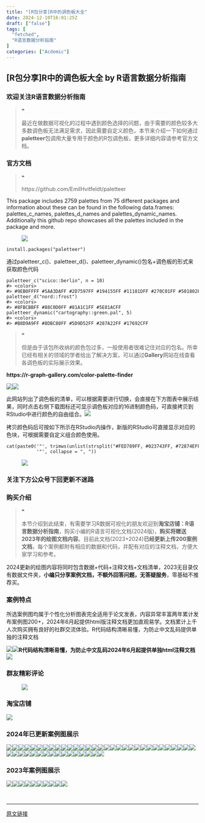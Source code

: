 ```yaml
---
title: "[R包分享]R中的调色板大全"
date: 2024-12-10T16:01:25Z
draft: ["false"]
tags: [
  "fetched",
  "R语言数据分析指南"
]
categories: ["Acdemic"]
---
```

[R包分享]R中的调色板大全 by R语言数据分析指南
------
<div><section data-tool="mdnice编辑器" data-website="https://www.mdnice.com"><h3 data-tool="mdnice编辑器"><span></span><span>欢迎关注R语言数据分析指南</span><span></span></h3><blockquote data-tool="mdnice编辑器"><span>❝</span><p>最近在做数据可视化的过程中遇到颜色选择的问题，由于需要的颜色较多大多数调色板无法满足需求，因此需要自定义颜色，本节来介绍一下如何通过<strong>paletteer</strong>包调用大量专用于颜色的R包调色板，更多详细内容请参考官方文档。</p></blockquote><h3 data-tool="mdnice编辑器"><span></span><span>官方文档</span><span></span></h3><blockquote data-tool="mdnice编辑器"><span>❝</span><p>https://github.com/EmilHvitfeldt/paletteer</p></blockquote><p data-tool="mdnice编辑器">This package includes 2759 palettes from 75 different packages and information about these can be found in the following data.frames: palettes_c_names, palettes_d_names and palettes_dynamic_names. Additionally this github repo showcases all the palettes included in the package and more.</p><figure data-tool="mdnice编辑器"><img data-imgfileid="100038739" data-ratio="0.7407407407407407" data-src="https://mmbiz.qpic.cn/mmbiz_png/EibnicgwScTAbjCu1X0JFlJqZ5djUHxckQzccbr7kQrwYGGVSe2aygsegwzxoh1AFlbjPSH5xaQEUajReMWV3dCQ/640?wx_fmt=png&amp;from=appmsg" data-type="png" data-w="1080" src="https://mmbiz.qpic.cn/mmbiz_png/EibnicgwScTAbjCu1X0JFlJqZ5djUHxckQzccbr7kQrwYGGVSe2aygsegwzxoh1AFlbjPSH5xaQEUajReMWV3dCQ/640?wx_fmt=png&amp;from=appmsg"></figure><pre data-tool="mdnice编辑器"><span></span><code>install.packages(<span>"paletteer"</span>)<br></code></pre><p data-tool="mdnice编辑器">通过paletteer_c()、paletteer_d()、paletteer_dynamic()包名+调色板的形式来获取颜色代码</p><pre data-tool="mdnice编辑器"><span></span><code>paletteer_c(<span>"scico::berlin"</span>, n = <span>10</span>)<br><span>#&gt; &lt;colors&gt;</span><br><span>#&gt; #9EB0FFFF #5AA3DAFF #2D7597FF #194155FF #11181DFF #270C01FF #501802FF #8A3F2AFF #C37469FF #FFACACFF</span><br>paletteer_d(<span>"nord::frost"</span>)<br><span>#&gt; &lt;colors&gt;</span><br><span>#&gt; #8FBCBBFF #88C0D0FF #81A1C1FF #5E81ACFF</span><br>paletteer_dynamic(<span>"cartography::green.pal"</span>, <span>5</span>)<br><span>#&gt; &lt;colors&gt;</span><br><span>#&gt; #B8D9A9FF #8DBC80FF #5D9D52FF #287A22FF #17692CFF</span><br></code></pre><blockquote data-tool="mdnice编辑器"><span>❝</span><p>但是由于该包所收纳的颜色包过多，一般使用者很难记住对应的包名。所幸已经有相关的领域的学者给出了解决方案，可以通过<strong>Gallery</strong>网站在线查看各调色板的实际展示效果。</p></blockquote><p data-tool="mdnice编辑器"><strong>https://r-graph-gallery.com/color-palette-finder</strong></p><p data-tool="mdnice编辑器"><img data-imgfileid="100038742" data-ratio="0.6666666666666666" data-src="https://mmbiz.qpic.cn/mmbiz_png/EibnicgwScTAbjCu1X0JFlJqZ5djUHxckQE3tKmIgibQcS3aFPMGMKXVa4aCIT1fIibtE9hzZZm9uJDE9ibJgy746tw/640?wx_fmt=png&amp;from=appmsg" data-type="png" data-w="1080" src="https://mmbiz.qpic.cn/mmbiz_png/EibnicgwScTAbjCu1X0JFlJqZ5djUHxckQE3tKmIgibQcS3aFPMGMKXVa4aCIT1fIibtE9hzZZm9uJDE9ibJgy746tw/640?wx_fmt=png&amp;from=appmsg"><img data-imgfileid="100038740" data-ratio="0.5564814814814815" data-src="https://mmbiz.qpic.cn/mmbiz_png/EibnicgwScTAbjCu1X0JFlJqZ5djUHxckQibv4ibW2UDWWbrdcaVgjnzd9zEHXrS5agcHAzFbvhYlauwicYQb1Fsibow/640?wx_fmt=png&amp;from=appmsg" data-type="png" data-w="1080" src="https://mmbiz.qpic.cn/mmbiz_png/EibnicgwScTAbjCu1X0JFlJqZ5djUHxckQibv4ibW2UDWWbrdcaVgjnzd9zEHXrS5agcHAzFbvhYlauwicYQb1Fsibow/640?wx_fmt=png&amp;from=appmsg"></p><p data-tool="mdnice编辑器">此网站列出了调色板的清单，可以根据需要进行切换，会直接在下方图表中展示结果，同时点击右侧下载图标还可显示调色板对应的16进制颜色码，可直接拷贝到RStudio中进行颜色的自由组合。<img data-imgfileid="100038741" data-ratio="0.6064814814814815" data-src="https://mmbiz.qpic.cn/mmbiz_png/EibnicgwScTAbjCu1X0JFlJqZ5djUHxckQw4gf8uy95IfWOibAHu6nhibtII43Q3au1SBpTykfDVIeL4gbzxoQ0LEg/640?wx_fmt=png&amp;from=appmsg" data-type="png" data-w="1080" src="https://mmbiz.qpic.cn/mmbiz_png/EibnicgwScTAbjCu1X0JFlJqZ5djUHxckQw4gf8uy95IfWOibAHu6nhibtII43Q3au1SBpTykfDVIeL4gbzxoQ0LEg/640?wx_fmt=png&amp;from=appmsg"></p><p data-tool="mdnice编辑器">拷贝颜色码后可按如下所示在RStudio内操作，新版的RStudio可直接显示对应的色块，可根据需要自定义组合颜色使用。</p><pre data-tool="mdnice编辑器"><span></span><code>cat(paste0(<span>'"'</span>, trimws(unlist(strsplit(<span>"#FED789FF, #023743FF, #72874EFF, #476F84FF, #A4BED5FF, #453947FF"</span>, <span>","</span>))),<br>           <span>'"'</span>, collapse = <span>", "</span>))<br></code></pre><figure data-tool="mdnice编辑器"><img data-imgfileid="100038738" data-ratio="0.15462962962962962" data-src="https://mmbiz.qpic.cn/mmbiz_png/EibnicgwScTAbjCu1X0JFlJqZ5djUHxckQAsmdtFeibL44H33Vex6EQ8SPVibnBZHkhKEydA7ryT7o15lvB7f9Sg5g/640?wx_fmt=png&amp;from=appmsg" data-type="png" data-w="1080" src="https://mmbiz.qpic.cn/mmbiz_png/EibnicgwScTAbjCu1X0JFlJqZ5djUHxckQAsmdtFeibL44H33Vex6EQ8SPVibnBZHkhKEydA7ryT7o15lvB7f9Sg5g/640?wx_fmt=png&amp;from=appmsg"></figure><h3 data-tool="mdnice编辑器"><span></span><span>关注下方公众号下回更新不迷路</span><span></span></h3><section><mp-common-profile data-pluginname="mpprofile" data-id="Mzg3MzQzNTYzMw==" data-headimg="http://mmbiz.qpic.cn/mmbiz_png/EibnicgwScTAZF0rpeZII9Ltl26VbVagriczTria1fib3XgjwwHEHFjPzkmGpqWDVVHBSzhENictUM2iavAKiaM5lc9USw/0?wx_fmt=png" data-nickname="R语言数据分析指南" data-alias="YanJANtwo" data-signature="R语言重症爱好者，喜欢绘制各种精美的图表，喜欢的小伙伴可以关注我，跟我一起学习" data-from="0" data-is_biz_ban="0" data-service_type="1"></mp-common-profile></section><h3 data-tool="mdnice编辑器"><span></span><span>购买介绍</span><span></span></h3><blockquote data-tool="mdnice编辑器"><span>❝</span><p>本节介绍到此结束，有需要学习R数据可视化的朋友欢迎到<strong>淘宝店铺：R语言数据分析指南</strong>，购买小编的R语言可视化文档(2024版)，<strong>购买将赠送2023年的绘图文档内容</strong>。目前此文档(2023+2024)<strong>已经更新上传200案例文档</strong>，每个案例都附有相应的数据和代码，并配有对应的注释文档，方便大家学习和参考。</p></blockquote><p data-tool="mdnice编辑器">2024更新的绘图内容将同时包含数据+代码+注释文档+文档清单，2023无目录仅有数据文件夹，<strong>小编只分享案例文档，不额外回答问题，无答疑服务</strong>，零基础不推荐买。</p><h3 data-tool="mdnice编辑器"><span></span><span>案例特点</span><span></span></h3><p data-tool="mdnice编辑器">所选案例图均属于个性化分析图表完全适用于论文发表，内容异常丰富两年累计发布案例图200+，2024年6月起提供html版注释文档更加直观易学。文档累计上千人次购买拥有良好的社群交流体验。R代码结构清晰易懂，为防止中文乱码提供单独的注释文档</p><p data-tool="mdnice编辑器"><img data-imgfileid="100038748" data-ratio="0.49537037037037035" data-src="https://mmbiz.qpic.cn/mmbiz_png/EibnicgwScTAbjCu1X0JFlJqZ5djUHxckQm38JtJyicnAGn1Kjic4nhDomv4Hib7yOQEp7gEJQwJvJFZ9wMtnbU1vag/640?wx_fmt=png&amp;from=appmsg" data-type="png" data-w="1080" src="https://mmbiz.qpic.cn/mmbiz_png/EibnicgwScTAbjCu1X0JFlJqZ5djUHxckQm38JtJyicnAGn1Kjic4nhDomv4Hib7yOQEp7gEJQwJvJFZ9wMtnbU1vag/640?wx_fmt=png&amp;from=appmsg"><img data-imgfileid="100038747" data-ratio="0.675" data-src="https://mmbiz.qpic.cn/mmbiz_png/EibnicgwScTAbjCu1X0JFlJqZ5djUHxckQEHOgBptqlMAF51eeUIZ7yyE2cLxXXNCQNGb9ViaQkGFhuAlhXania7TQ/640?wx_fmt=png&amp;from=appmsg" data-type="png" data-w="1080" src="https://mmbiz.qpic.cn/mmbiz_png/EibnicgwScTAbjCu1X0JFlJqZ5djUHxckQEHOgBptqlMAF51eeUIZ7yyE2cLxXXNCQNGb9ViaQkGFhuAlhXania7TQ/640?wx_fmt=png&amp;from=appmsg"><strong>R代码结构清晰易懂，为防止中文乱码2024年6月起提供单独html注释文档</strong><img data-imgfileid="100038743" data-ratio="0.6552380952380953" data-src="https://mmbiz.qpic.cn/mmbiz_png/EibnicgwScTAbjCu1X0JFlJqZ5djUHxckQDiaPCHnzqpvdRUbbSTwhoGbcKJ4UVWsyTXsAeswdGx1HIoo7A0RZXFA/640?wx_fmt=png&amp;from=appmsg" data-type="png" data-w="1050" src="https://mmbiz.qpic.cn/mmbiz_png/EibnicgwScTAbjCu1X0JFlJqZ5djUHxckQDiaPCHnzqpvdRUbbSTwhoGbcKJ4UVWsyTXsAeswdGx1HIoo7A0RZXFA/640?wx_fmt=png&amp;from=appmsg"></p><h3 data-tool="mdnice编辑器"><span></span><span>群友精彩评论</span><span></span></h3><figure data-tool="mdnice编辑器"><img data-imgfileid="100038745" data-ratio="0.4546296296296296" data-src="https://mmbiz.qpic.cn/mmbiz_png/EibnicgwScTAbjCu1X0JFlJqZ5djUHxckQAkibIibc5za3y8u9HPZsCNwFwOWMJ0zGWT9eSGEkdcYXexz49SWMgXcg/640?wx_fmt=png&amp;from=appmsg" data-type="png" data-w="1080" src="https://mmbiz.qpic.cn/mmbiz_png/EibnicgwScTAbjCu1X0JFlJqZ5djUHxckQAkibIibc5za3y8u9HPZsCNwFwOWMJ0zGWT9eSGEkdcYXexz49SWMgXcg/640?wx_fmt=png&amp;from=appmsg"></figure><h3 data-tool="mdnice编辑器"><span></span><span>淘宝店铺</span><span></span></h3><p><img data-galleryid="" data-imgfileid="100019415" data-ratio="1.0210420841683367" data-s="300,640" data-src="https://mmbiz.qpic.cn/mmbiz_jpg/EibnicgwScTAbvhPDLGT8NaialEsht92PTYNJWpmVLfoYGic1uha5FyBrDCibibZCLjiazgvpT1XcdwibfVywD2el0VAgg/640?wx_fmt=jpeg" data-type="jpeg" data-w="998" src="https://mmbiz.qpic.cn/mmbiz_jpg/EibnicgwScTAbvhPDLGT8NaialEsht92PTYNJWpmVLfoYGic1uha5FyBrDCibibZCLjiazgvpT1XcdwibfVywD2el0VAgg/640?wx_fmt=jpeg"></p><h3 data-tool="mdnice编辑器"><span></span><span>2024年已更新案例图展示</span><span></span></h3><p data-tool="mdnice编辑器"><img data-imgfileid="100038746" data-ratio="0.42407407407407405" data-src="https://mmbiz.qpic.cn/mmbiz_jpg/EibnicgwScTAbjCu1X0JFlJqZ5djUHxckQFNmKvjud2cibAvRibYcD2Gp5UgSee6BG0fVxr0oiciazNZX6UTdhQ72QBg/640?wx_fmt=jpeg&amp;from=appmsg" data-type="jpeg" data-w="1080" src="https://mmbiz.qpic.cn/mmbiz_jpg/EibnicgwScTAbjCu1X0JFlJqZ5djUHxckQFNmKvjud2cibAvRibYcD2Gp5UgSee6BG0fVxr0oiciazNZX6UTdhQ72QBg/640?wx_fmt=jpeg&amp;from=appmsg"><img data-imgfileid="100038751" data-ratio="0.3925925925925926" data-src="https://mmbiz.qpic.cn/mmbiz_png/EibnicgwScTAbjCu1X0JFlJqZ5djUHxckQd5ndm1dI1HHPas3otl6JN335BFZStUFp3dEBKnyJicyISaEibXhypa8Q/640?wx_fmt=png&amp;from=appmsg" data-type="png" data-w="1080" src="https://mmbiz.qpic.cn/mmbiz_png/EibnicgwScTAbjCu1X0JFlJqZ5djUHxckQd5ndm1dI1HHPas3otl6JN335BFZStUFp3dEBKnyJicyISaEibXhypa8Q/640?wx_fmt=png&amp;from=appmsg"><img data-imgfileid="100038749" data-ratio="0.4462962962962963" data-src="https://mmbiz.qpic.cn/mmbiz_png/EibnicgwScTAbjCu1X0JFlJqZ5djUHxckQynscl4MZYp5SOIgpc4jwAOib2cmdwHBCQEbNhboBd7fZfkjiaAEEPFHg/640?wx_fmt=png&amp;from=appmsg" data-type="png" data-w="1080" src="https://mmbiz.qpic.cn/mmbiz_png/EibnicgwScTAbjCu1X0JFlJqZ5djUHxckQynscl4MZYp5SOIgpc4jwAOib2cmdwHBCQEbNhboBd7fZfkjiaAEEPFHg/640?wx_fmt=png&amp;from=appmsg"><img data-imgfileid="100038753" data-ratio="0.3712962962962963" data-src="https://mmbiz.qpic.cn/mmbiz_png/EibnicgwScTAbjCu1X0JFlJqZ5djUHxckQzicZTNdAe69gfct4PFW3WByn3NIfRaGO43AY8s0cnLLhMarKpFAaG4Q/640?wx_fmt=png&amp;from=appmsg" data-type="png" data-w="1080" src="https://mmbiz.qpic.cn/mmbiz_png/EibnicgwScTAbjCu1X0JFlJqZ5djUHxckQzicZTNdAe69gfct4PFW3WByn3NIfRaGO43AY8s0cnLLhMarKpFAaG4Q/640?wx_fmt=png&amp;from=appmsg"><img data-imgfileid="100038750" data-ratio="0.2722222222222222" data-src="https://mmbiz.qpic.cn/mmbiz_png/EibnicgwScTAbjCu1X0JFlJqZ5djUHxckQWjicTVicK9mC0RkIMqg64GI4aHAv7sX9dk4rIJCib2XLZ0XicgnYo0aVjg/640?wx_fmt=png&amp;from=appmsg" data-type="png" data-w="1080" src="https://mmbiz.qpic.cn/mmbiz_png/EibnicgwScTAbjCu1X0JFlJqZ5djUHxckQWjicTVicK9mC0RkIMqg64GI4aHAv7sX9dk4rIJCib2XLZ0XicgnYo0aVjg/640?wx_fmt=png&amp;from=appmsg"><img data-imgfileid="100038752" data-ratio="0.2462962962962963" data-src="https://mmbiz.qpic.cn/mmbiz_png/EibnicgwScTAbjCu1X0JFlJqZ5djUHxckQGOz85wxibfsKhrJp34LOK1aY26Pvt2fGOggcEk1qXs7Db8zUcsKXOicg/640?wx_fmt=png&amp;from=appmsg" data-type="png" data-w="1080" src="https://mmbiz.qpic.cn/mmbiz_png/EibnicgwScTAbjCu1X0JFlJqZ5djUHxckQGOz85wxibfsKhrJp34LOK1aY26Pvt2fGOggcEk1qXs7Db8zUcsKXOicg/640?wx_fmt=png&amp;from=appmsg"><img data-imgfileid="100038755" data-ratio="0.4324074074074074" data-src="https://mmbiz.qpic.cn/mmbiz_jpg/EibnicgwScTAbjCu1X0JFlJqZ5djUHxckQ1DKqKdDWlnfqgXz12tsC4cKMLGO2wlrHI95H3Iibuqlt9BsF3e4yCKg/640?wx_fmt=jpeg&amp;from=appmsg" data-type="jpeg" data-w="1080" src="https://mmbiz.qpic.cn/mmbiz_jpg/EibnicgwScTAbjCu1X0JFlJqZ5djUHxckQ1DKqKdDWlnfqgXz12tsC4cKMLGO2wlrHI95H3Iibuqlt9BsF3e4yCKg/640?wx_fmt=jpeg&amp;from=appmsg"><img data-imgfileid="100038758" data-ratio="0.47129629629629627" data-src="https://mmbiz.qpic.cn/mmbiz_png/EibnicgwScTAbjCu1X0JFlJqZ5djUHxckQgaEUcurZOqiaBQC2v1md2jbHHRTqKxha3FiaOh982xcdV0H3DCeCA6jg/640?wx_fmt=png&amp;from=appmsg" data-type="png" data-w="1080" src="https://mmbiz.qpic.cn/mmbiz_png/EibnicgwScTAbjCu1X0JFlJqZ5djUHxckQgaEUcurZOqiaBQC2v1md2jbHHRTqKxha3FiaOh982xcdV0H3DCeCA6jg/640?wx_fmt=png&amp;from=appmsg"><img data-imgfileid="100038754" data-ratio="0.36574074074074076" data-src="https://mmbiz.qpic.cn/mmbiz_png/EibnicgwScTAbjCu1X0JFlJqZ5djUHxckQ8uagpLzDyqCx4PDibxJQcdjhAhuvJMLe65F0aowJKibu4yHQDNVACwEQ/640?wx_fmt=png&amp;from=appmsg" data-type="png" data-w="1080" src="https://mmbiz.qpic.cn/mmbiz_png/EibnicgwScTAbjCu1X0JFlJqZ5djUHxckQ8uagpLzDyqCx4PDibxJQcdjhAhuvJMLe65F0aowJKibu4yHQDNVACwEQ/640?wx_fmt=png&amp;from=appmsg"><img data-imgfileid="100038756" data-ratio="0.38981481481481484" data-src="https://mmbiz.qpic.cn/mmbiz_png/EibnicgwScTAbjCu1X0JFlJqZ5djUHxckQtiavQ2cdzl3ibLI7rSj8qLWcsPpN8hf3tGlACiaaOu0kog085dzQmP7Wg/640?wx_fmt=png&amp;from=appmsg" data-type="png" data-w="1080" src="https://mmbiz.qpic.cn/mmbiz_png/EibnicgwScTAbjCu1X0JFlJqZ5djUHxckQtiavQ2cdzl3ibLI7rSj8qLWcsPpN8hf3tGlACiaaOu0kog085dzQmP7Wg/640?wx_fmt=png&amp;from=appmsg"><img data-imgfileid="100038757" data-ratio="0.5305555555555556" data-src="https://mmbiz.qpic.cn/mmbiz_png/EibnicgwScTAbjCu1X0JFlJqZ5djUHxckQJlyhnRO1eETovuACtJyxlvxfyNW7X3NCDTgucvIJUN3XcTSJHQVDbw/640?wx_fmt=png&amp;from=appmsg" data-type="png" data-w="1080" src="https://mmbiz.qpic.cn/mmbiz_png/EibnicgwScTAbjCu1X0JFlJqZ5djUHxckQJlyhnRO1eETovuACtJyxlvxfyNW7X3NCDTgucvIJUN3XcTSJHQVDbw/640?wx_fmt=png&amp;from=appmsg"><img data-imgfileid="100038762" data-ratio="0.45185185185185184" data-src="https://mmbiz.qpic.cn/mmbiz_png/EibnicgwScTAbjCu1X0JFlJqZ5djUHxckQwuHj1XQM1v6iaS4bAcuqmtnutnAN8367KW2BckdTAuTYsyv8TuV3xsw/640?wx_fmt=png&amp;from=appmsg" data-type="png" data-w="1080" src="https://mmbiz.qpic.cn/mmbiz_png/EibnicgwScTAbjCu1X0JFlJqZ5djUHxckQwuHj1XQM1v6iaS4bAcuqmtnutnAN8367KW2BckdTAuTYsyv8TuV3xsw/640?wx_fmt=png&amp;from=appmsg"><img data-imgfileid="100038763" data-ratio="0.462037037037037" data-src="https://mmbiz.qpic.cn/mmbiz_png/EibnicgwScTAbjCu1X0JFlJqZ5djUHxckQAlSa5IrZJVL1thnPCDocOYbuRT4xNNgXIW2BquBwO7Nh8JKAXuK7Jw/640?wx_fmt=png&amp;from=appmsg" data-type="png" data-w="1080" src="https://mmbiz.qpic.cn/mmbiz_png/EibnicgwScTAbjCu1X0JFlJqZ5djUHxckQAlSa5IrZJVL1thnPCDocOYbuRT4xNNgXIW2BquBwO7Nh8JKAXuK7Jw/640?wx_fmt=png&amp;from=appmsg"><img data-imgfileid="100038761" data-ratio="0.37407407407407406" data-src="https://mmbiz.qpic.cn/mmbiz_png/EibnicgwScTAbjCu1X0JFlJqZ5djUHxckQSCF5ZbjztJAtDxhStxSRd4qBYWYRFR0mxRyajIkjc1teKyp7qWNxzA/640?wx_fmt=png&amp;from=appmsg" data-type="png" data-w="1080" src="https://mmbiz.qpic.cn/mmbiz_png/EibnicgwScTAbjCu1X0JFlJqZ5djUHxckQSCF5ZbjztJAtDxhStxSRd4qBYWYRFR0mxRyajIkjc1teKyp7qWNxzA/640?wx_fmt=png&amp;from=appmsg"><img data-imgfileid="100038760" data-ratio="0.3425925925925926" data-src="https://mmbiz.qpic.cn/mmbiz_png/EibnicgwScTAbjCu1X0JFlJqZ5djUHxckQVJ59hwPnpmL7M2nYjY4ZbPibPaGhVXvplprJVZlOQvqlWSojibBFyblw/640?wx_fmt=png&amp;from=appmsg" data-type="png" data-w="1080" src="https://mmbiz.qpic.cn/mmbiz_png/EibnicgwScTAbjCu1X0JFlJqZ5djUHxckQVJ59hwPnpmL7M2nYjY4ZbPibPaGhVXvplprJVZlOQvqlWSojibBFyblw/640?wx_fmt=png&amp;from=appmsg"><img data-imgfileid="100038759" data-ratio="0.47685185185185186" data-src="https://mmbiz.qpic.cn/mmbiz_png/EibnicgwScTAbjCu1X0JFlJqZ5djUHxckQZ6Nvhic4jrJWyOB7ygyejyt1guovGLOBbiaAuHibAtOgurB9icdJQhJ8Pw/640?wx_fmt=png&amp;from=appmsg" data-type="png" data-w="1080" src="https://mmbiz.qpic.cn/mmbiz_png/EibnicgwScTAbjCu1X0JFlJqZ5djUHxckQZ6Nvhic4jrJWyOB7ygyejyt1guovGLOBbiaAuHibAtOgurB9icdJQhJ8Pw/640?wx_fmt=png&amp;from=appmsg"><img data-imgfileid="100038768" data-ratio="0.3814814814814815" data-src="https://mmbiz.qpic.cn/mmbiz_png/EibnicgwScTAbjCu1X0JFlJqZ5djUHxckQRsTGp8Gulx0mTiafxGbULDtshzlfbRcyusxmasVN7dLWNedWzHMiavrw/640?wx_fmt=png&amp;from=appmsg" data-type="png" data-w="1080" src="https://mmbiz.qpic.cn/mmbiz_png/EibnicgwScTAbjCu1X0JFlJqZ5djUHxckQRsTGp8Gulx0mTiafxGbULDtshzlfbRcyusxmasVN7dLWNedWzHMiavrw/640?wx_fmt=png&amp;from=appmsg"><img data-imgfileid="100038764" data-ratio="0.43333333333333335" data-src="https://mmbiz.qpic.cn/mmbiz_png/EibnicgwScTAbjCu1X0JFlJqZ5djUHxckQLgpaLUY7iaOkBN14Lpy8dzibjAaoLnrXNfupz10r2bnYu3BnvvnvibyxQ/640?wx_fmt=png&amp;from=appmsg" data-type="png" data-w="1080" src="https://mmbiz.qpic.cn/mmbiz_png/EibnicgwScTAbjCu1X0JFlJqZ5djUHxckQLgpaLUY7iaOkBN14Lpy8dzibjAaoLnrXNfupz10r2bnYu3BnvvnvibyxQ/640?wx_fmt=png&amp;from=appmsg"><img data-imgfileid="100038765" data-ratio="0.37592592592592594" data-src="https://mmbiz.qpic.cn/mmbiz_png/EibnicgwScTAbjCu1X0JFlJqZ5djUHxckQty3fSEsOhEmLxEtickNgv227JgrQhcXPKAyma2ts4YcmvPxib0aQ3sFQ/640?wx_fmt=png&amp;from=appmsg" data-type="png" data-w="1080" src="https://mmbiz.qpic.cn/mmbiz_png/EibnicgwScTAbjCu1X0JFlJqZ5djUHxckQty3fSEsOhEmLxEtickNgv227JgrQhcXPKAyma2ts4YcmvPxib0aQ3sFQ/640?wx_fmt=png&amp;from=appmsg"><img data-imgfileid="100038766" data-ratio="0.42592592592592593" data-src="https://mmbiz.qpic.cn/mmbiz_png/EibnicgwScTAbjCu1X0JFlJqZ5djUHxckQeuAft9YoOmnm4J5LiawJEEZYCgxJZBSa0XksRULxaWAnwpBr0ias69CQ/640?wx_fmt=png&amp;from=appmsg" data-type="png" data-w="1080" src="https://mmbiz.qpic.cn/mmbiz_png/EibnicgwScTAbjCu1X0JFlJqZ5djUHxckQeuAft9YoOmnm4J5LiawJEEZYCgxJZBSa0XksRULxaWAnwpBr0ias69CQ/640?wx_fmt=png&amp;from=appmsg"><img data-imgfileid="100038767" data-ratio="0.39166666666666666" data-src="https://mmbiz.qpic.cn/mmbiz_png/EibnicgwScTAbjCu1X0JFlJqZ5djUHxckQVC6l1tvwno5y6Sje0rYEDdYJ0YPN0VWr9FCEwtHpsxpMgmeI1Ls1xA/640?wx_fmt=png&amp;from=appmsg" data-type="png" data-w="1080" src="https://mmbiz.qpic.cn/mmbiz_png/EibnicgwScTAbjCu1X0JFlJqZ5djUHxckQVC6l1tvwno5y6Sje0rYEDdYJ0YPN0VWr9FCEwtHpsxpMgmeI1Ls1xA/640?wx_fmt=png&amp;from=appmsg"><img data-imgfileid="100038769" data-ratio="0.39444444444444443" data-src="https://mmbiz.qpic.cn/mmbiz_png/EibnicgwScTAbjCu1X0JFlJqZ5djUHxckQib89yfGMDPW5nl0cwhjWiajYGgaTkOGAEDziaP87dk9OYAa0ILcJRJjMg/640?wx_fmt=png&amp;from=appmsg" data-type="png" data-w="1080" src="https://mmbiz.qpic.cn/mmbiz_png/EibnicgwScTAbjCu1X0JFlJqZ5djUHxckQib89yfGMDPW5nl0cwhjWiajYGgaTkOGAEDziaP87dk9OYAa0ILcJRJjMg/640?wx_fmt=png&amp;from=appmsg"><img data-imgfileid="100038772" data-ratio="0.4" data-src="https://mmbiz.qpic.cn/mmbiz_png/EibnicgwScTAbjCu1X0JFlJqZ5djUHxckQCxWI89kYLEShHnKX3rMXFKuGZHHMe3pvuRa0xayHwfnC7hiaic3siceVA/640?wx_fmt=png&amp;from=appmsg" data-type="png" data-w="1080" src="https://mmbiz.qpic.cn/mmbiz_png/EibnicgwScTAbjCu1X0JFlJqZ5djUHxckQCxWI89kYLEShHnKX3rMXFKuGZHHMe3pvuRa0xayHwfnC7hiaic3siceVA/640?wx_fmt=png&amp;from=appmsg"><img data-imgfileid="100038771" data-ratio="0.41759259259259257" data-src="https://mmbiz.qpic.cn/mmbiz_png/EibnicgwScTAbjCu1X0JFlJqZ5djUHxckQHY5qL0PkIymNicQngpMrL5gBGpNp9uIuNJ0YqVeG01ic8h7k9wsDGFibg/640?wx_fmt=png&amp;from=appmsg" data-type="png" data-w="1080" src="https://mmbiz.qpic.cn/mmbiz_png/EibnicgwScTAbjCu1X0JFlJqZ5djUHxckQHY5qL0PkIymNicQngpMrL5gBGpNp9uIuNJ0YqVeG01ic8h7k9wsDGFibg/640?wx_fmt=png&amp;from=appmsg"><img data-imgfileid="100038773" data-ratio="0.3314814814814815" data-src="https://mmbiz.qpic.cn/mmbiz_png/EibnicgwScTAbjCu1X0JFlJqZ5djUHxckQkLPk7LjDOozJ0nibTDQnB0ICMCicxQ2RXdMia6cYCiakSNbltsCRQ2Lqibw/640?wx_fmt=png&amp;from=appmsg" data-type="png" data-w="1080" src="https://mmbiz.qpic.cn/mmbiz_png/EibnicgwScTAbjCu1X0JFlJqZ5djUHxckQkLPk7LjDOozJ0nibTDQnB0ICMCicxQ2RXdMia6cYCiakSNbltsCRQ2Lqibw/640?wx_fmt=png&amp;from=appmsg"><img data-imgfileid="100038770" data-ratio="0.4255555555555556" data-src="https://mmbiz.qpic.cn/mmbiz_png/EibnicgwScTAbjCu1X0JFlJqZ5djUHxckQibrLfXPODJibZWgfZN42xTzT1hU8jXLOIcWWcFh55aIib2ibSicquJriar0A/640?wx_fmt=png&amp;from=appmsg" data-type="png" data-w="900" src="https://mmbiz.qpic.cn/mmbiz_png/EibnicgwScTAbjCu1X0JFlJqZ5djUHxckQibrLfXPODJibZWgfZN42xTzT1hU8jXLOIcWWcFh55aIib2ibSicquJriar0A/640?wx_fmt=png&amp;from=appmsg"><img data-imgfileid="100038774" data-ratio="0.4255555555555556" data-src="https://mmbiz.qpic.cn/mmbiz_png/EibnicgwScTAbjCu1X0JFlJqZ5djUHxckQNlAAouKpYl1NjxtcOfQGt8Xbhz7XJgON92d5IW6ZhFW0bD3Y6M7Ofg/640?wx_fmt=png&amp;from=appmsg" data-type="png" data-w="900" src="https://mmbiz.qpic.cn/mmbiz_png/EibnicgwScTAbjCu1X0JFlJqZ5djUHxckQNlAAouKpYl1NjxtcOfQGt8Xbhz7XJgON92d5IW6ZhFW0bD3Y6M7Ofg/640?wx_fmt=png&amp;from=appmsg"><img data-imgfileid="100038777" data-ratio="0.37962962962962965" data-src="https://mmbiz.qpic.cn/mmbiz_png/EibnicgwScTAbjCu1X0JFlJqZ5djUHxckQS2lZdGzXM6icZ8MqLGFmRsF2PPbtqhUFJbj1DIyGWDEH31YqExa6bTA/640?wx_fmt=png&amp;from=appmsg" data-type="png" data-w="1080" src="https://mmbiz.qpic.cn/mmbiz_png/EibnicgwScTAbjCu1X0JFlJqZ5djUHxckQS2lZdGzXM6icZ8MqLGFmRsF2PPbtqhUFJbj1DIyGWDEH31YqExa6bTA/640?wx_fmt=png&amp;from=appmsg"><img data-imgfileid="100038778" data-ratio="0.4255555555555556" data-src="https://mmbiz.qpic.cn/mmbiz_png/EibnicgwScTAbjCu1X0JFlJqZ5djUHxckQdILNSdpic4Yua6Ma3pNRJBpf46dTVI0RrnozWw2zNSEwffS78jPCzrQ/640?wx_fmt=png&amp;from=appmsg" data-type="png" data-w="900" src="https://mmbiz.qpic.cn/mmbiz_png/EibnicgwScTAbjCu1X0JFlJqZ5djUHxckQdILNSdpic4Yua6Ma3pNRJBpf46dTVI0RrnozWw2zNSEwffS78jPCzrQ/640?wx_fmt=png&amp;from=appmsg"><img data-imgfileid="100038775" data-ratio="0.4255555555555556" data-src="https://mmbiz.qpic.cn/mmbiz_png/EibnicgwScTAbjCu1X0JFlJqZ5djUHxckQDsUXBkPD8u8NGp8RPwxCmrXQowicE7tpQ1wzm2AYdj1PoVNgGZ6bV2w/640?wx_fmt=png&amp;from=appmsg" data-type="png" data-w="900" src="https://mmbiz.qpic.cn/mmbiz_png/EibnicgwScTAbjCu1X0JFlJqZ5djUHxckQDsUXBkPD8u8NGp8RPwxCmrXQowicE7tpQ1wzm2AYdj1PoVNgGZ6bV2w/640?wx_fmt=png&amp;from=appmsg"><img data-imgfileid="100038776" data-ratio="0.4255555555555556" data-src="https://mmbiz.qpic.cn/mmbiz_png/EibnicgwScTAbjCu1X0JFlJqZ5djUHxckQaORlBglcOxMIJTv0sPpgqgSiaHWExBtQTaj6ibzOOX33gxMhxYegG0Fw/640?wx_fmt=png&amp;from=appmsg" data-type="png" data-w="900" src="https://mmbiz.qpic.cn/mmbiz_png/EibnicgwScTAbjCu1X0JFlJqZ5djUHxckQaORlBglcOxMIJTv0sPpgqgSiaHWExBtQTaj6ibzOOX33gxMhxYegG0Fw/640?wx_fmt=png&amp;from=appmsg"><img data-imgfileid="100038781" data-ratio="0.4255555555555556" data-src="https://mmbiz.qpic.cn/mmbiz_png/EibnicgwScTAbjCu1X0JFlJqZ5djUHxckQGDAKqiaGZJAZUxgBdD74vFwfD2TlsXNUngFsTSq8aqmxa3e00JybX6w/640?wx_fmt=png&amp;from=appmsg" data-type="png" data-w="900" src="https://mmbiz.qpic.cn/mmbiz_png/EibnicgwScTAbjCu1X0JFlJqZ5djUHxckQGDAKqiaGZJAZUxgBdD74vFwfD2TlsXNUngFsTSq8aqmxa3e00JybX6w/640?wx_fmt=png&amp;from=appmsg"><img data-imgfileid="100038780" data-ratio="0.4255555555555556" data-src="https://mmbiz.qpic.cn/mmbiz_png/EibnicgwScTAbjCu1X0JFlJqZ5djUHxckQ82ud3mKvb3pPo2Pll2FdLpq5aG8iaJX7icZ7DH5NuicF6iaQsLWsG9bjgA/640?wx_fmt=png&amp;from=appmsg" data-type="png" data-w="900" src="https://mmbiz.qpic.cn/mmbiz_png/EibnicgwScTAbjCu1X0JFlJqZ5djUHxckQ82ud3mKvb3pPo2Pll2FdLpq5aG8iaJX7icZ7DH5NuicF6iaQsLWsG9bjgA/640?wx_fmt=png&amp;from=appmsg"><img data-imgfileid="100038782" data-ratio="0.4255555555555556" data-src="https://mmbiz.qpic.cn/mmbiz_png/EibnicgwScTAbjCu1X0JFlJqZ5djUHxckQUADyEXu1XRnCF6ND4EyKQyCdHPiamMNKTzHA8ccSVMmqUZM6mGvy6oA/640?wx_fmt=png&amp;from=appmsg" data-type="png" data-w="900" src="https://mmbiz.qpic.cn/mmbiz_png/EibnicgwScTAbjCu1X0JFlJqZ5djUHxckQUADyEXu1XRnCF6ND4EyKQyCdHPiamMNKTzHA8ccSVMmqUZM6mGvy6oA/640?wx_fmt=png&amp;from=appmsg"><img data-imgfileid="100038783" data-ratio="0.48148148148148145" data-src="https://mmbiz.qpic.cn/mmbiz_png/EibnicgwScTAbjCu1X0JFlJqZ5djUHxckQiczfcFxDYEsWeXGOtpjj4htxD6228ick5vPECkN285phZaCI4UzjxE5w/640?wx_fmt=png&amp;from=appmsg" data-type="png" data-w="1080" src="https://mmbiz.qpic.cn/mmbiz_png/EibnicgwScTAbjCu1X0JFlJqZ5djUHxckQiczfcFxDYEsWeXGOtpjj4htxD6228ick5vPECkN285phZaCI4UzjxE5w/640?wx_fmt=png&amp;from=appmsg"><img data-imgfileid="100038779" data-ratio="0.4255555555555556" data-src="https://mmbiz.qpic.cn/mmbiz_png/EibnicgwScTAbjCu1X0JFlJqZ5djUHxckQYxH7NOb4HCPjUJRo5eAOo1h8oBHO1Eb9NgGhnWJ0tURTEvYJpcYibTA/640?wx_fmt=png&amp;from=appmsg" data-type="png" data-w="900" src="https://mmbiz.qpic.cn/mmbiz_png/EibnicgwScTAbjCu1X0JFlJqZ5djUHxckQYxH7NOb4HCPjUJRo5eAOo1h8oBHO1Eb9NgGhnWJ0tURTEvYJpcYibTA/640?wx_fmt=png&amp;from=appmsg"><img data-imgfileid="100038784" data-ratio="0.4255555555555556" data-src="https://mmbiz.qpic.cn/mmbiz_png/EibnicgwScTAbjCu1X0JFlJqZ5djUHxckQJ40cEeG81dQCQwoe06tnia3VjgyVh9uFayPhoyfDRLuCS7PkXiaCa2dQ/640?wx_fmt=png&amp;from=appmsg" data-type="png" data-w="900" src="https://mmbiz.qpic.cn/mmbiz_png/EibnicgwScTAbjCu1X0JFlJqZ5djUHxckQJ40cEeG81dQCQwoe06tnia3VjgyVh9uFayPhoyfDRLuCS7PkXiaCa2dQ/640?wx_fmt=png&amp;from=appmsg"><img data-imgfileid="100038788" data-ratio="0.4255555555555556" data-src="https://mmbiz.qpic.cn/mmbiz_png/EibnicgwScTAbjCu1X0JFlJqZ5djUHxckQd5JXMnhSicsBKnqKyxHluf25ty7Y3Hph2bGAbfTzVOpr1GMib91zhLiaw/640?wx_fmt=png&amp;from=appmsg" data-type="png" data-w="900" src="https://mmbiz.qpic.cn/mmbiz_png/EibnicgwScTAbjCu1X0JFlJqZ5djUHxckQd5JXMnhSicsBKnqKyxHluf25ty7Y3Hph2bGAbfTzVOpr1GMib91zhLiaw/640?wx_fmt=png&amp;from=appmsg"><img data-imgfileid="100038785" data-ratio="0.4255555555555556" data-src="https://mmbiz.qpic.cn/mmbiz_png/EibnicgwScTAbjCu1X0JFlJqZ5djUHxckQtO6QprY3aUqFPHGrFaDU5MnwdTzNx6aucCq8CQHSTXSjEh0U5agZEg/640?wx_fmt=png&amp;from=appmsg" data-type="png" data-w="900" src="https://mmbiz.qpic.cn/mmbiz_png/EibnicgwScTAbjCu1X0JFlJqZ5djUHxckQtO6QprY3aUqFPHGrFaDU5MnwdTzNx6aucCq8CQHSTXSjEh0U5agZEg/640?wx_fmt=png&amp;from=appmsg"><img data-imgfileid="100038786" data-ratio="0.4255555555555556" data-src="https://mmbiz.qpic.cn/mmbiz_png/EibnicgwScTAbjCu1X0JFlJqZ5djUHxckQ7dWZlAJLbibCwnkBqpH3LyEpYRgOl437LW3hUr7NfIhPXr56lDXsyOg/640?wx_fmt=png&amp;from=appmsg" data-type="png" data-w="900" src="https://mmbiz.qpic.cn/mmbiz_png/EibnicgwScTAbjCu1X0JFlJqZ5djUHxckQ7dWZlAJLbibCwnkBqpH3LyEpYRgOl437LW3hUr7NfIhPXr56lDXsyOg/640?wx_fmt=png&amp;from=appmsg"><img data-imgfileid="100038787" data-ratio="0.4255555555555556" data-src="https://mmbiz.qpic.cn/mmbiz_png/EibnicgwScTAbjCu1X0JFlJqZ5djUHxckQic33lNILt8dg30nWAJBB7pS12yNI5hmlgPtyawAWRhyicicVWBGJyia9XA/640?wx_fmt=png&amp;from=appmsg" data-type="png" data-w="900" src="https://mmbiz.qpic.cn/mmbiz_png/EibnicgwScTAbjCu1X0JFlJqZ5djUHxckQic33lNILt8dg30nWAJBB7pS12yNI5hmlgPtyawAWRhyicicVWBGJyia9XA/640?wx_fmt=png&amp;from=appmsg"><img data-imgfileid="100038791" data-ratio="0.4255555555555556" data-src="https://mmbiz.qpic.cn/mmbiz_png/EibnicgwScTAbjCu1X0JFlJqZ5djUHxckQXyHXDOhibgv9LDHgFjx5am75cIibNvgLwt9PDyfN9pBFNgibibK10uns9A/640?wx_fmt=png&amp;from=appmsg" data-type="png" data-w="900" src="https://mmbiz.qpic.cn/mmbiz_png/EibnicgwScTAbjCu1X0JFlJqZ5djUHxckQXyHXDOhibgv9LDHgFjx5am75cIibNvgLwt9PDyfN9pBFNgibibK10uns9A/640?wx_fmt=png&amp;from=appmsg"><img data-imgfileid="100038790" data-ratio="0.4255555555555556" data-src="https://mmbiz.qpic.cn/mmbiz_png/EibnicgwScTAbjCu1X0JFlJqZ5djUHxckQROpHPjYemLX2L49EFmECZ9aHicrhYGbQAcmtpnjA8yRFV7b94yVuoSQ/640?wx_fmt=png&amp;from=appmsg" data-type="png" data-w="900" src="https://mmbiz.qpic.cn/mmbiz_png/EibnicgwScTAbjCu1X0JFlJqZ5djUHxckQROpHPjYemLX2L49EFmECZ9aHicrhYGbQAcmtpnjA8yRFV7b94yVuoSQ/640?wx_fmt=png&amp;from=appmsg"><img data-imgfileid="100038792" data-ratio="0.4255555555555556" data-src="https://mmbiz.qpic.cn/mmbiz_png/EibnicgwScTAbjCu1X0JFlJqZ5djUHxckQZSG97Jj0UMHicI5y6hQjWqZtNLmicgSnvPtT32oVyjDNsXOE4JvWLLJQ/640?wx_fmt=png&amp;from=appmsg" data-type="png" data-w="900" src="https://mmbiz.qpic.cn/mmbiz_png/EibnicgwScTAbjCu1X0JFlJqZ5djUHxckQZSG97Jj0UMHicI5y6hQjWqZtNLmicgSnvPtT32oVyjDNsXOE4JvWLLJQ/640?wx_fmt=png&amp;from=appmsg"><img data-imgfileid="100038793" data-ratio="0.4255555555555556" data-src="https://mmbiz.qpic.cn/mmbiz_png/EibnicgwScTAbjCu1X0JFlJqZ5djUHxckQOwJKeH2BHBjSHVIpC1IiagVaUoqxMicyZ9QskrUK3jZW9cLgKecbpTwg/640?wx_fmt=png&amp;from=appmsg" data-type="png" data-w="900" src="https://mmbiz.qpic.cn/mmbiz_png/EibnicgwScTAbjCu1X0JFlJqZ5djUHxckQOwJKeH2BHBjSHVIpC1IiagVaUoqxMicyZ9QskrUK3jZW9cLgKecbpTwg/640?wx_fmt=png&amp;from=appmsg"><img data-imgfileid="100038789" data-ratio="0.4255555555555556" data-src="https://mmbiz.qpic.cn/mmbiz_png/EibnicgwScTAbjCu1X0JFlJqZ5djUHxckQXqSlXqXRslicFCMiauzST5TBUDqmybvasqsaWb8tag3GkpSBHL24NY0w/640?wx_fmt=png&amp;from=appmsg" data-type="png" data-w="900" src="https://mmbiz.qpic.cn/mmbiz_png/EibnicgwScTAbjCu1X0JFlJqZ5djUHxckQXqSlXqXRslicFCMiauzST5TBUDqmybvasqsaWb8tag3GkpSBHL24NY0w/640?wx_fmt=png&amp;from=appmsg"><img data-imgfileid="100038798" data-ratio="0.44907407407407407" data-src="https://mmbiz.qpic.cn/mmbiz_png/EibnicgwScTAbjCu1X0JFlJqZ5djUHxckQDGLt7BE12pL7T0ib3Q5zXiaK4ChEsMO5FWacm1jTeQQVcRIHDlrEFlag/640?wx_fmt=png&amp;from=appmsg" data-type="png" data-w="1080" src="https://mmbiz.qpic.cn/mmbiz_png/EibnicgwScTAbjCu1X0JFlJqZ5djUHxckQDGLt7BE12pL7T0ib3Q5zXiaK4ChEsMO5FWacm1jTeQQVcRIHDlrEFlag/640?wx_fmt=png&amp;from=appmsg"></p><h3 data-tool="mdnice编辑器"><span></span><span>2023年案例图展示</span><span></span></h3><p data-tool="mdnice编辑器"><img data-imgfileid="100038796" data-ratio="0.4255555555555556" data-src="https://mmbiz.qpic.cn/mmbiz_png/EibnicgwScTAbjCu1X0JFlJqZ5djUHxckQwy6VtUZQSoKBbGnTWQwmS50sg75ZXicH5V3VNCPr1s6njkcq8m7f2ibA/640?wx_fmt=png&amp;from=appmsg" data-type="png" data-w="900" src="https://mmbiz.qpic.cn/mmbiz_png/EibnicgwScTAbjCu1X0JFlJqZ5djUHxckQwy6VtUZQSoKBbGnTWQwmS50sg75ZXicH5V3VNCPr1s6njkcq8m7f2ibA/640?wx_fmt=png&amp;from=appmsg"><img data-imgfileid="100038795" data-ratio="0.4255555555555556" data-src="https://mmbiz.qpic.cn/mmbiz_png/EibnicgwScTAbjCu1X0JFlJqZ5djUHxckQCdS1lYz5JrYhuaWmAp4Xjrj0ArA8ERsbNhZ6dbS7jDicwibhMQB2yBPQ/640?wx_fmt=png&amp;from=appmsg" data-type="png" data-w="900" src="https://mmbiz.qpic.cn/mmbiz_png/EibnicgwScTAbjCu1X0JFlJqZ5djUHxckQCdS1lYz5JrYhuaWmAp4Xjrj0ArA8ERsbNhZ6dbS7jDicwibhMQB2yBPQ/640?wx_fmt=png&amp;from=appmsg"><img data-imgfileid="100038797" data-ratio="0.4255555555555556" data-src="https://mmbiz.qpic.cn/mmbiz_png/EibnicgwScTAbjCu1X0JFlJqZ5djUHxckQ8cBmibdDg0LyrGHjhS9yWpwX8V07uTZhdwdrujcrjicSIYzbcIgyboTA/640?wx_fmt=png&amp;from=appmsg" data-type="png" data-w="900" src="https://mmbiz.qpic.cn/mmbiz_png/EibnicgwScTAbjCu1X0JFlJqZ5djUHxckQ8cBmibdDg0LyrGHjhS9yWpwX8V07uTZhdwdrujcrjicSIYzbcIgyboTA/640?wx_fmt=png&amp;from=appmsg"><img data-imgfileid="100038794" data-ratio="0.4255555555555556" data-src="https://mmbiz.qpic.cn/mmbiz_png/EibnicgwScTAbjCu1X0JFlJqZ5djUHxckQnAa1upEzPUicngNkGrMlS9ic1KqK4ZY7IT2kiawIzE76B2bj2TSG5sQtQ/640?wx_fmt=png&amp;from=appmsg" data-type="png" data-w="900" src="https://mmbiz.qpic.cn/mmbiz_png/EibnicgwScTAbjCu1X0JFlJqZ5djUHxckQnAa1upEzPUicngNkGrMlS9ic1KqK4ZY7IT2kiawIzE76B2bj2TSG5sQtQ/640?wx_fmt=png&amp;from=appmsg"><img data-imgfileid="100038803" data-ratio="0.4255555555555556" data-src="https://mmbiz.qpic.cn/mmbiz_png/EibnicgwScTAbjCu1X0JFlJqZ5djUHxckQ4kib0NURML6DdDoQBMomuFY1CSracLDPZZzQicxNFXMoRoHJwETZtibQQ/640?wx_fmt=png&amp;from=appmsg" data-type="png" data-w="900" src="https://mmbiz.qpic.cn/mmbiz_png/EibnicgwScTAbjCu1X0JFlJqZ5djUHxckQ4kib0NURML6DdDoQBMomuFY1CSracLDPZZzQicxNFXMoRoHJwETZtibQQ/640?wx_fmt=png&amp;from=appmsg"><img data-imgfileid="100038799" data-ratio="0.4255555555555556" data-src="https://mmbiz.qpic.cn/mmbiz_png/EibnicgwScTAbjCu1X0JFlJqZ5djUHxckQXC1rbSichjibfYfuLEV1uibAl9kaPFfPdceQniageI6U1GXhuPRFD9ED5g/640?wx_fmt=png&amp;from=appmsg" data-type="png" data-w="900" src="https://mmbiz.qpic.cn/mmbiz_png/EibnicgwScTAbjCu1X0JFlJqZ5djUHxckQXC1rbSichjibfYfuLEV1uibAl9kaPFfPdceQniageI6U1GXhuPRFD9ED5g/640?wx_fmt=png&amp;from=appmsg"><img data-imgfileid="100038801" data-ratio="0.4255555555555556" data-src="https://mmbiz.qpic.cn/mmbiz_png/EibnicgwScTAbjCu1X0JFlJqZ5djUHxckQwyic9rYuCovzIpk1xnvhJyibQfLqlMX4LmMfy4g0CKabSKVck7pJHABw/640?wx_fmt=png&amp;from=appmsg" data-type="png" data-w="900" src="https://mmbiz.qpic.cn/mmbiz_png/EibnicgwScTAbjCu1X0JFlJqZ5djUHxckQwyic9rYuCovzIpk1xnvhJyibQfLqlMX4LmMfy4g0CKabSKVck7pJHABw/640?wx_fmt=png&amp;from=appmsg"><img data-imgfileid="100038802" data-ratio="0.4255555555555556" data-src="https://mmbiz.qpic.cn/mmbiz_png/EibnicgwScTAbjCu1X0JFlJqZ5djUHxckQ0eQf3iccZNeS2RhXWjx2NaiaYx0hQIBtSYHdMBmicTa9mmpW5rj5KVxzw/640?wx_fmt=png&amp;from=appmsg" data-type="png" data-w="900" src="https://mmbiz.qpic.cn/mmbiz_png/EibnicgwScTAbjCu1X0JFlJqZ5djUHxckQ0eQf3iccZNeS2RhXWjx2NaiaYx0hQIBtSYHdMBmicTa9mmpW5rj5KVxzw/640?wx_fmt=png&amp;from=appmsg"><img data-imgfileid="100038800" data-ratio="0.4255555555555556" data-src="https://mmbiz.qpic.cn/mmbiz_png/EibnicgwScTAbjCu1X0JFlJqZ5djUHxckQ1CVP3ibERKqz2R5jiccfvR5YG99lZP5F8uRfc1N6Qop0YibeMnicM5rJwA/640?wx_fmt=png&amp;from=appmsg" data-type="png" data-w="900" src="https://mmbiz.qpic.cn/mmbiz_png/EibnicgwScTAbjCu1X0JFlJqZ5djUHxckQ1CVP3ibERKqz2R5jiccfvR5YG99lZP5F8uRfc1N6Qop0YibeMnicM5rJwA/640?wx_fmt=png&amp;from=appmsg"><img data-imgfileid="100038808" data-ratio="0.6175925925925926" data-src="https://mmbiz.qpic.cn/mmbiz_png/EibnicgwScTAbjCu1X0JFlJqZ5djUHxckQZTl6iaUFuo4iaLUykzoPJ7SDJDyBGWU8eNZSSEywDCxP30uFKc2hz9PQ/640?wx_fmt=png&amp;from=appmsg" data-type="png" data-w="1080" src="https://mmbiz.qpic.cn/mmbiz_png/EibnicgwScTAbjCu1X0JFlJqZ5djUHxckQZTl6iaUFuo4iaLUykzoPJ7SDJDyBGWU8eNZSSEywDCxP30uFKc2hz9PQ/640?wx_fmt=png&amp;from=appmsg"></p></section><p><br></p><p><mp-style-type data-value="3"></mp-style-type></p></div>  
<hr>
<a href="https://mp.weixin.qq.com/s/MQC3hZfMhSPIsVtjm7_12Q",target="_blank" rel="noopener noreferrer">原文链接</a>
